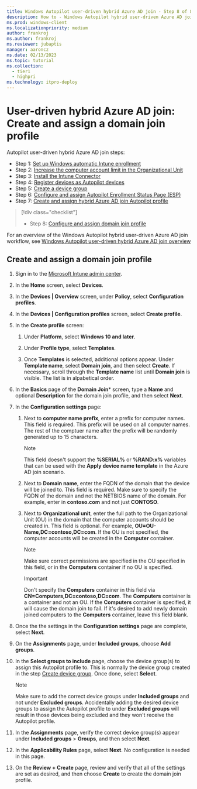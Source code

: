 ```yaml
---
title: Windows Autopilot user-driven hybrid Azure AD join - Step 8 of 8 - Create and assign a domain join profile
description: How to - Windows Autopilot hybrid user-driven Azure AD join - Step 8 of 8 - Create and assign a domain join profile.
ms.prod: windows-client
ms.localizationpriority: medium
author: frankroj
ms.author: frankroj
ms.reviewer: jubaptis
manager: aaroncz
ms.date: 02/13/2023
ms.topic: tutorial
ms.collection: 
  - tier1
  - highpri
ms.technology: itpro-deploy
---
```


# User-driven hybrid Azure AD join: Create and assign a domain join profile

Autopilot user-driven hybrid Azure AD join steps:
- Step 1: [Set up Windows automatic Intune enrollment](hybrid-azure-ad-join-automatic-enrollment.md)
- Step 2: [Increase the computer account limit in the Organizational Unit](hybrid-azure-ad-join-computer-account-limit.md)
- Step 3: [Install the Intune Connector](hybrid-azure-ad-join-intune-connector.md)
- Step 4: [Register devices as Autopilot devices](hybrid-azure-ad-join-register-device.md)
- Step 5: [Create a device group](hybrid-azure-ad-join-device-group.md)
- Step 6: [Configure and assign Autopilot Enrollment Status Page (ESP)](hybrid-azure-ad-join-esp.md)
- Step 7: [Create and assign hybrid Azure AD join Autopilot profile](hybrid-azure-ad-join-autopilot-profile.md)
> [!div class="checklist"]
> - Step 8: [Configure and assign domain join profile](hybrid-azure-ad-join-domain-join-profile.md)

For an overview of the Windows Autopilot hybrid user-driven Azure AD join workflow, see [Windows Autopilot user-driven hybrid Azure AD join overview](hybrid-azure-ad-join-workflow.md)

## Create and assign a domain join profile

1. Sign in to the [Microsoft Intune admin center](https://go.microsoft.com/fwlink/?linkid=2109431).

2. In the **Home** screen, select **Devices**.

3. In the **Devices | Overview** screen, under **Policy**, select **Configuration profiles**.

4. In the **Devices | Configuration profiles** screen, select **Create profile**.

5. In the **Create profile** screen:

   1. Under **Platform**, select **Windows 10 and later**.

   2. Under **Profile type**, select **Templates**.

   3. Once **Templates** is selected, additional options appear. Under **Template name**, select **Domain join**, and then select **Create**. If necessary, scroll through the **Template name** list until **Domain join** is visible. The list is in alpabetical order.

6. In the **Basics** page of the **Domain Join*** screen, type a **Name** and optional **Description** for the domain join profile, and then select **Next**.

7. In the **Configuration settings** page:

   1. Next to **computer name prefix**, enter a prefix for computer names. This field is required. This prefix will be used on all computer names. The rest of the comptuer name after the prefix will be randomly generated up to 15 characters.

        > [!NOTE]
        >
        > This field doesn't support the **%SERIAL%** or **%RAND:x%** variables that can be used with the **Apply device name template** in the Azure AD join scenario.

   2. Next to **Domain name**, enter the FQDN of the domain that the device will be joined to. This field is required. Make sure to specify the FQDN of the domain and not the NETBIOS name of the domain. For example, enter in **contoso.com** and not just **CONTOSO**.

   3. Next to **Organizational unit**, enter the full path to the Organizational Unit (OU) in the domain that the computer accounts should be created in. This field is optional. For example, **OU=OU-Name,DC=contoso,DC=com**. If the OU is not specified, the computer accounts will be created in the **Computer** container.

        > [!NOTE]
        >
        > Make sure correct permissions are specified in the OU specified in this field, or in the **Computers** container if no OU is specified.

        > [!IMPORTANT]
        >
        > Don't specify the **Computers** container in this field via **CN=Computers,DC=contoso,DC=com**. The **Computers** container is a container and not an OU. If the **Computers** container is specified, it will cause the domain join to fail. If it's desired to add newly domain joined computers to the **Computers** container, leave this field blank.

8. Once the the settings in the **Configuration settings** page are complete, select **Next**.

9. On the **Assignments** page, under **Included groups**, choose **Add groups**.

10. In the **Select groups to include** page, choose the device group(s) to assign this Autopilot profile to. This is normally the device group created in the step [Create device group](hybrid-azure-ad-join-device-group.md). Once done, select **Select**.

    > [!NOTE]
    >
    > Make sure to add the correct device groups under **Included groups** and not under **Excluded groups**. Accidentally adding the desired device groups to assign the Autopilot profile to under **Excluded groups** will result in those devices being excluded and they won't receive the Autopilot profile.

11. In the **Assignments** page, verify the correct device group(s) appear under **Included groups** > **Groups**, and then select **Next**.

12. In the **Applicability Rules** page, select **Next**. No configuration is needed in this page.

13. On the **Review + Create** page, review and verify that all of the settings are set as desired, and then choose **Create** to create the domain join profile.
